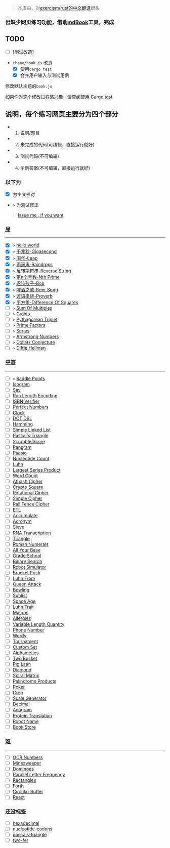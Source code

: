 
> 本库由，对[exercism/rust的中文翻译](https://github.com/chinanf-boy/exercism-rust-zh)起头

### 但缺少网页练习功能，借助[mdBook]工具，完成

[mdbook]: https://github.com/rust-lang-nursery/mdBook



## TODO

- [ ] [测试改造]
- `theme/book.js` 改造
    - [x] 使用`cargo test`
    - [x] 合并用户输入与测试用例

修改默认主题的`book.js`

如果你对这个修改过程感兴趣，请查阅[使用 Cargo test](./add-test-code.md)

## 说明，每个练习网页主要分为四个部分

- 1. 说明/题目
- 2. 未完成的代码(可编辑，直接运行就好)
- 3. 测试代码(不可编辑)
- 4. 示例答案(不可编辑，直接运行就好)

### 以下为

- [x] 为中文校对
- `>` 为测试修正

> [Issue me , if you want](https://github.com/chinanf-boy/exercism-rust-zh/issues?q=is%3Aissue+is%3Aopen+sort%3Aupdated-desc)

### [易](./low.md)

---

- [x] `>` [hello world](./hello-world/README.zh.md) 
- [x] `>` [千兆秒-Gigasecond](./gigasecond/README.zh.md)
- [x] `>` [闰年-Leap](./leap/README.zh.md)
- [x] `>` [雨滴声-Raindrops](./raindrops/README.zh.md)
- [x] `>` [反转字符串-Reverse String](./reverse-string/README.zh.md)
- [x] `>` [第n个素数-Nth Prime](./nth-prime/README.zh.md)
- [x] `>` [迟钝孩子-Bob](./bob/README.zh.md)
- [x] `>` [啤酒之歌-Beer Song](./beer-song/README.zh.md)
- [x] `>` [谚语串烧-Proverb](./proverb/README.zh.md)
- [x] `>` [平方差-Difference Of Squares](./difference-of-squares/README.zh.md)
- [ ] `>` [Sum Of Multiples](./sum-of-multiples/README.zh.md)
- [ ] `>` [Grains](./grains/README.zh.md)
- [ ] `>` [Pythagorean Triplet](./pythagorean-triplet/README.zh.md)
- [ ] `>` [Prime Factors](./prime-factors/README.zh.md)
- [ ] `>` [Series](./series/README.zh.md)
- [ ] `>` [Armstrong Numbers](./armstrong-numbers/README.zh.md)
- [ ] `>` [Collatz Conjecture](./collatz-conjecture/README.zh.md)
- [ ] `>` [Diffie Hellman](./diffie-hellman/README.zh.md)

### [中等](./medium.md)

---

- [ ] `>` [Saddle Points](./saddle-points/README.zh.md)
- [ ] [Isogram](./isogram/README.zh.md)
- [ ] [Say](./say/README.zh.md)
- [ ] [Run Length Encoding](./run-length-encoding/README.zh.md)
- [ ] [ISBN Verifier](./isbn-verifier/README.zh.md)
- [ ] [Perfect Numbers](./perfect-numbers/README.zh.md)
- [ ] [Clock](./clock/README.zh.md)
- [ ] [DOT DSL](./dot-dsl/README.zh.md)
- [ ] [Hamming](./hamming/README.zh.md)
- [ ] [Simple Linked List](./simple-linked-list/README.zh.md)
- [ ] [Pascal's Triangle](./pascal-s-triangle/README.zh.md)
- [ ] [Scrabble Score](./scrabble-score/README.zh.md)
- [ ] [Pangram](./pangram/README.zh.md)
- [ ] [Paasio](./paasio/README.zh.md)
- [ ] [Nucleotide Count](./nucleotide-count/README.zh.md)
- [ ] [Luhn](./luhn/README.zh.md)
- [ ] [Largest Series Product](./largest-series-product/README.zh.md)
- [ ] [Word Count](./word-count/README.zh.md)
- [ ] [Atbash Cipher](./atbash-cipher/README.zh.md)
- [ ] [Crypto Square](./crypto-square/README.zh.md)
- [ ] [Rotational Cipher](./rotational-cipher/README.zh.md)
- [ ] [Simple Cipher](./simple-cipher/README.zh.md)
- [ ] [Rail Fence Cipher](./rail-fence-cipher/README.zh.md)
- [ ] [ETL](./etl/README.zh.md)
- [ ] [Accumulate](./accumulate/README.zh.md)
- [ ] [Acronym](./acronym/README.zh.md)
- [ ] [Sieve](./sieve/README.zh.md)
- [ ] [RNA Transcription](./rna-transcription/README.zh.md)
- [ ] [Triangle](./triangle/README.zh.md)
- [ ] [Roman Numerals](./roman-numerals/README.zh.md)
- [ ] [All Your Base](./all-your-base/README.zh.md)
- [ ] [Grade School](./grade-school/README.zh.md)
- [ ] [Binary Search](./binary-search/README.zh.md)
- [ ] [Robot Simulator](./robot-simulator/README.zh.md)
- [ ] [Bracket Push](./bracket-push/README.zh.md)
- [ ] [Luhn From](./luhn-from/README.zh.md)
- [ ] [Queen Attack](./queen-attack/README.zh.md)
- [ ] [Bowling](./bowling/README.zh.md)
- [ ] [Sublist](./sublist/README.zh.md)
- [ ] [Space Age](./space-age/README.zh.md)
- [ ] [Luhn Trait](./luhn-trait/README.zh.md)
- [ ] [Macros](./macros/README.zh.md)
- [ ] [Allergies](./allergies/README.zh.md)
- [ ] [Variable Length Quantity](./variable-length-quantity/README.zh.md)
- [ ] [Phone Number](./phone-number/README.zh.md)
- [ ] [Wordy](./wordy/README.zh.md)
- [ ] [Tournament](./tournament/README.zh.md)
- [ ] [Custom Set](./custom-set/README.zh.md)
- [ ] [Alphametics](./alphametics/README.zh.md)
- [ ] [Two Bucket](./two-bucket/README.zh.md)
- [ ] [Pig Latin](./pig-latin/README.zh.md)
- [ ] [Diamond](./diamond/README.zh.md)
- [ ] [Spiral Matrix](./spiral-matrix/README.zh.md)
- [ ] [Palindrome Products](./palindrome-products/README.zh.md)
- [ ] [Poker](./poker/README.zh.md)
- [ ] [Grep](./grep/README.zh.md)
- [ ] [Scale Generator](./scale-generator/README.zh.md)
- [ ] [Decimal](./decimal/README.zh.md)
- [ ] [Anagram](./anagram/README.zh.md)
- [ ] [Protein Translation](./protein-translation/README.zh.md)
- [ ] [Robot Name](./robot-name/README.zh.md)
- [ ] [Book Store](./book-store/README.zh.md)

### [难](./high.md)

---

- [ ] [OCR Numbers](./ocr-numbers/README.zh.md)
- [ ] [Minesweeper](./minesweeper/README.zh.md)
- [ ] [Dominoes](./dominoes/README.zh.md)
- [ ] [Parallel Letter Frequency](./parallel-letter-frequency/README.zh.md)
- [ ] [Rectangles](./rectangles/README.zh.md)
- [ ] [Forth](./forth/README.zh.md)
- [ ] [Circular Buffer](./circular-buffer/README.zh.md)
- [ ] [React](./react/README.zh.md)

### [还没标签](./untag.md)

- [ ] [hexadecimal](./hexadecimal/README.zh.md)
- [ ] [nucleotide-codons](./nucleotide-codons/README.zh.md)
- [ ] [pascals-triangle](./pascals-triangle/README.zh.md)
- [ ] [two-fer](./two-fer/README.zh.md)